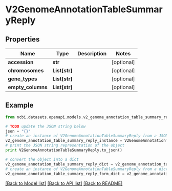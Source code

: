 # V2GenomeAnnotationTableSummaryReply


## Properties

Name | Type | Description | Notes
------------ | ------------- | ------------- | -------------
**accession** | **str** |  | [optional] 
**chromosomes** | **List[str]** |  | [optional] 
**gene_types** | **List[str]** |  | [optional] 
**empty_columns** | **List[str]** |  | [optional] 

## Example

```python
from ncbi.datasets.openapi.models.v2_genome_annotation_table_summary_reply import V2GenomeAnnotationTableSummaryReply

# TODO update the JSON string below
json = "{}"
# create an instance of V2GenomeAnnotationTableSummaryReply from a JSON string
v2_genome_annotation_table_summary_reply_instance = V2GenomeAnnotationTableSummaryReply.from_json(json)
# print the JSON string representation of the object
print V2GenomeAnnotationTableSummaryReply.to_json()

# convert the object into a dict
v2_genome_annotation_table_summary_reply_dict = v2_genome_annotation_table_summary_reply_instance.to_dict()
# create an instance of V2GenomeAnnotationTableSummaryReply from a dict
v2_genome_annotation_table_summary_reply_form_dict = v2_genome_annotation_table_summary_reply.from_dict(v2_genome_annotation_table_summary_reply_dict)
```
[[Back to Model list]](../README.md#documentation-for-models) [[Back to API list]](../README.md#documentation-for-api-endpoints) [[Back to README]](../README.md)


